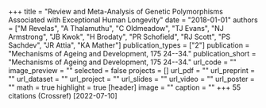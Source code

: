 +++
title = "Review and Meta-Analysis of Genetic Polymorphisms Associated with Exceptional Human Longevity"
date = "2018-01-01"
authors = ["M Revelas", "A Thalamuthu", "C Oldmeadow", "TJ Evans", "NJ Armstrong", "JB Kwok", "H Brodaty", "PR Schofield", "RJ Scott", "PS Sachdev", "JR Attia", "KA Mather"]
publication_types = ["2"]
publication = "Mechanisms of Ageing and Development, 175 24--34."
publication_short = "Mechanisms of Ageing and Development, 175 24--34."
url_code = ""
image_preview = ""
selected = false
projects = []
url_pdf = ""
url_preprint = ""
url_dataset = ""
url_project = ""
url_slides = ""
url_video = ""
url_poster = ""
math = true
highlight = true
[header]
image = ""
caption = ""
+++
55 citations (Crossref) [2022-07-10]
